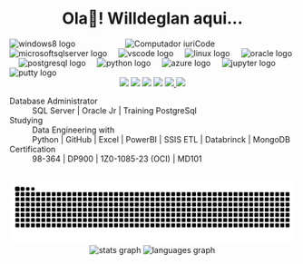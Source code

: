 <h1 align="center">Ola👋! Willdeglan aqui... </h1>
<!-- logos das linguagens e produtos -->

<!-- <div id="top"></div>
<img src="https://github.com/dirceuresende/dirceuresende/raw/main/computer-illustration.png" min-width="400px" max-width="400px" width="400px" align="right" alt="Computador iuriCode" />  -->
<div id="top"></div>
<img src="https://user-images.githubusercontent.com/67348204/235379724-4578a774-4121-4af5-9e5c-019355d3d8df.png" min-width="300px" max-width="300px" width="300px" align="right" margin-top= "500px" alt="Computador iuriCode" />

  
<div align="left">
  <img src="https://cdn.jsdelivr.net/gh/devicons/devicon/icons/windows8/windows8-original.svg" height="30" alt="windows8 logo"  />
  <img width="12" />
  <img src="https://cdn.jsdelivr.net/gh/devicons/devicon/icons/microsoftsqlserver/microsoftsqlserver-plain.svg" height="30" alt="microsoftsqlserver logo"  />
  <img width="12" />
  <img src="https://cdn.jsdelivr.net/gh/devicons/devicon/icons/vscode/vscode-original.svg" height="30" alt="vscode logo"  />
  <img width="12" />
  <img src="https://cdn.jsdelivr.net/gh/devicons/devicon/icons/linux/linux-original.svg" height="30" alt="linux logo"  />
  <img width="12" />
  <img src="https://cdn.jsdelivr.net/gh/devicons/devicon/icons/oracle/oracle-original.svg" height="30" alt="oracle logo"  />
  <img width="12" />
  <img src="https://cdn.jsdelivr.net/gh/devicons/devicon/icons/postgresql/postgresql-original.svg" height="30" alt="postgresql logo"  />
  <img width="12" />
  <img src="https://cdn.jsdelivr.net/gh/devicons/devicon/icons/python/python-original.svg" height="30" alt="python logo"  />
  <img width="12" />
  <img src="https://cdn.jsdelivr.net/gh/devicons/devicon/icons/azure/azure-original.svg" height="30" alt="azure logo"  />
  <img width="12" />
  <img src="https://cdn.jsdelivr.net/gh/devicons/devicon/icons/jupyter/jupyter-original.svg" height="30" alt="jupyter logo"  />
  <img width="12" />
  <img src="https://cdn.jsdelivr.net/gh/devicons/devicon/icons/putty/putty-original.svg" height="30" alt="putty logo"  />
</div>


<!-- Social midias -->

<div align="center">
  <a href="https://www.youtube.com/@sqldicas" target="_blank"><img src="https://img.shields.io/badge/YouTube-FF0000?style=for-the-badge&logo=youtube&logoColor=white" height="25" target="_blank"></a>
  <a href="https://instagram.com/willdeglan" target="_blank"><img src="https://img.shields.io/badge/-Instagram-%23E4405F?style=for-the-badge&logo=instagram&logoColor=white" height="25" target="_blank"></a>
  <a href = "mailto:willdeglan@gmail.com"><img src="https://img.shields.io/badge/-Gmail-%23333?style=for-the-badge&logo=gmail&logoColor=white" height="25" target="_blank"></a>
  <a href="https://www.linkedin.com/in/willdeglan" target="_blank"><img src="https://img.shields.io/badge/-LinkedIn-%230077B5?style=for-the-badge&logo=linkedin&logoColor=white" height="25" target="_blank"></a> 
  <a href="https://instagram.com/sqldicas" target="_blank"><img src="https://img.shields.io/static/v1?message=SQLDicas&logo=instagram&label=&color=E4405F&logoColor=white&labelColor=&style=for-the-badge" height="25"> </a>
  <a href="https://www.willdeglan.com.br"  target="_blank"><img src="https://img.shields.io/static/v1?message=Curriculo&logo=medium&label=&color=12100E&logoColor=green&labelColor=&style=for-the-badge" height="25"> </a>
</div>

<!-- apresentação -->


<dl>
  <dt>Database Administrator </dt>
  <dd>
    SQL Server | Oracle Jr | Training PostgreSql
  </dd>
  <dt>Studying</dt>
  <dd>
    Data Engineering with <br>
    Python | GitHub | Excel | PowerBI | SSIS ETL | Databrinck | MongoDB 
  </dd>
  <dt>Certification</dt>
  <dd>
      98-364 | DP900 | 1Z0-1085-23 (OCI) | MD101 
  </dd>
</dl>



<!-- cobrinha -->
<div align="center">
<br clear="both">
<img src="https://raw.githubusercontent.com/willdegl4n/willdegl4n/output/snake.svg" alt="Snake animation" />
</div>



<!--  estatisticas -->


<div align="center">
  <img src="https://github-readme-stats.vercel.app/api?username=willdegl4n&hide_title=false&hide_rank=false&show_icons=true&include_all_commits=true&count_private=true&disable_animations=false&theme=github_dark&locale=pt-br&hide_border=false" height="150" alt="stats graph"  />
  <img src="https://github-readme-stats.vercel.app/api/top-langs?username=willdegl4n&locale=pt-br&hide_title=false&layout=compact&card_width=320&langs_count=5&theme=github_dark&hide_border=false" height="150" alt="languages graph"  />
</div>

##
